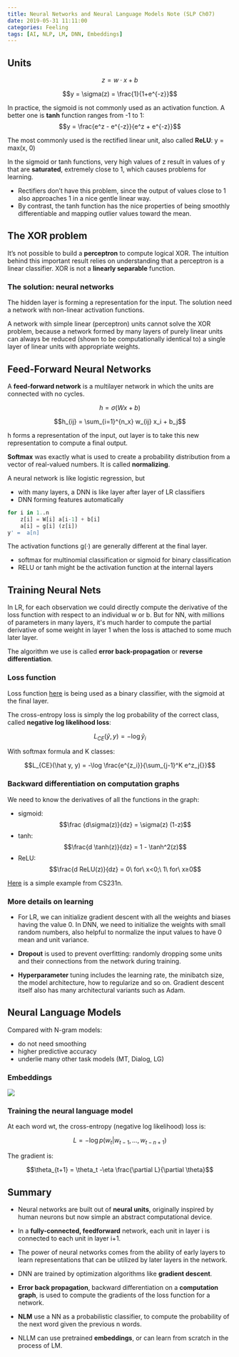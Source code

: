 ```yaml
---
title: Neural Networks and Neural Language Models Note (SLP Ch07)
date: 2019-05-31 11:11:00
categories: Feeling
tags: [AI, NLP, LM, DNN, Embeddings]
---
```


## Units

$$z = w · x + b$$

$$y = \sigma(z) = \frac{1}{1+e^{-z}}$$

In practice, the sigmoid is not commonly used as an activation function. A better one is **tanh** function ranges from -1 to 1: $$y = \frac{e^z - e^{-z}}{e^z + e^{-z}}$$

The most commonly used is the rectified linear unit, also called **ReLU**: y = max(x, 0)​

In the sigmoid or tanh functions, very high values of z result in values of y that are **saturated**, extremely close to 1, which causes problems for learning. 

- Rectifiers don’t have this problem, since the output of values close to 1 also approaches 1 in a nice gentle linear way. 
- By contrast, the tanh function has the nice properties of being smoothly differentiable and mapping outlier values toward the mean.

<!--more-->

## The XOR problem

It’s not possible to build a **perceptron** to compute logical XOR. The intuition behind this important result relies on understanding that a perceptron is a linear classifier. XOR is not a **linearly separable** function.

### The solution: neural networks

The hidden layer is forming a representation for the input. The solution need a network with non-linear activation functions. 

A network with simple linear (perceptron) units cannot solve the XOR problem, because a network formed by many layers of purely linear units can always be reduced (shown to be computationally identical to) a single layer of linear units with appropriate weights.

## Feed-Forward Neural Networks

A **feed-forward network** is a multilayer network in which the units are connected with no cycles.

$$h = \sigma (W x + b)$$

$$h_{ij} = \sum_{i=1}^{n_x} w_{ij} x_i + b_j$$

h forms a representation of the input, out layer is to take this new representation to compute a final output.

**Softmax** was exactly what is used to create a probability distribution from a vector of real-valued numbers. It is called **normalizing**.

A neural network is like logistic regression, but

- with many layers, a DNN is like layer after layer of LR classifiers
- DNN forming features automatically

```python
for i in 1..n
	z[i] = W[i] a[i-1] + b[i]
    a[i] = g[i] (z[i])
y' =  a[n]
```

The activation functions g(·) are generally different at the final layer.

- softmax for multinomial classification or sigmoid for binary classification
- RELU or tanh might be the activation function at the internal layers

## Training Neural Nets

In LR, for each observation we could directly compute the derivative of the loss function with respect to an individual w or b. But for NN, with millions of parameters in many layers, it's much harder to compute the partial derivative of some weight in layer 1 when the loss is attached to some much later layer.

The algorithm we use is called **error back-propagation** or **reverse differentiation**.

### Loss function

Loss function [here](https://yam.gift/2019/05/08/SLP/2019-05-08-Logistic-Regression/) is being used as a binary classifier, with the sigmoid at the final layer.

The cross-entropy loss is simply the log probability of the correct class, called **negative log likelihood loss**:

$$L_{CE}(\hat y, y) = - \log \hat y_i$$

With softmax formula and K classes:

$$L_{CE}(\hat y, y) = -\log \frac{e^{z_i}}{\sum_{j-1}^K e^z_j{}}$$

### Backward differentiation on computation graphs

We need to know the derivatives of all the functions in the graph:

- sigmoid: $$\frac {d\sigma(z)}{dz} = \sigma(z) (1-z)$$
- tanh: $$\frac{d \tanh(z)}{dz} = 1 - \tanh^2(z)$$
- ReLU: $$\frac{d ReLU(z)}{dz} = 0\ for\ x<0;\ 1\ for\ x≥0$$

[Here](https://nbviewer.jupyter.org/github/hscspring/All4NLP/blob/master/BackPropagation/Back-Propagation.ipynb) is a simple example from CS231n.

### More details on learning

- For LR, we can initialize gradient descent with all the weights and biases having the value 0. In DNN, we need to initialize the weights with small random numbers, also helpful to normalize the input values to have 0 mean and unit variance.

- **Dropout** is used to prevent overfitting: randomly dropping some units and their connections from the network during training.
- **Hyperparameter** tuning includes the learning rate, the minibatch size, the model architecture, how to regularize and so on. Gradient descent itself also has many architectural variants such as Adam.

## Neural Language Models

Compared with N-gram models:

- do not need smoothing
- higher predictive accuracy
- underlie many other task models (MT, Dialog, LG)

### Embeddings

![](http://qnimg.lovevivian.cn/slp-ch7-2.jpeg)

### Training the neural language model

At each word wt, the cross-entropy (negative log likelihood) loss is:

$$L = -\log p(w_t|w_{t-1}, …, w_{t-n+1})$$

The gradient is:

$$\theta_{t+1} = \theta_t -\eta \frac{\partial L}{\partial \theta}$$

## Summary

- Neural networks are built out of **neural units**, originally inspired by human neurons but now simple an abstract computational device.
- In a **fully-connected, feedforward** network, each unit in layer i is connected to each unit in layer i+1.

- The power of neural networks comes from the ability of early layers to learn representations that can be utilized by later layers in the network.
- DNN are trained by optimization algorithms like **gradient descent**.
- **Error back propagation**, backward differentiation on a **computation graph**, is used to compute the gradients of the loss function for a network.
- **NLM** use a NN as a probabilistic classifier, to compute the probability of the next word given the previous n words.
- NLLM can use pretrained **embeddings**, or can learn from scratch in the process of LM.

